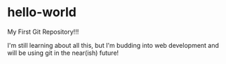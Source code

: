 # hello-world
My First Git Repository!!!

I'm still learning about all this, but I'm budding into web development and will be using git in the near(ish) future!
